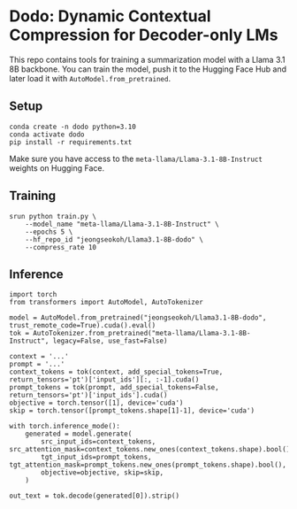 # Dodo: Dynamic Contextual Compression for Decoder-only LMs

This repo contains tools for training a summarization model with a Llama 3.1 8B backbone. You can train the model, push it to the Hugging Face Hub and later load it with `AutoModel.from_pretrained`.

## Setup
```
conda create -n dodo python=3.10
conda activate dodo
pip install -r requirements.txt
```

Make sure you have access to the `meta-llama/Llama-3.1-8B-Instruct` weights on Hugging Face.

## Training
```
srun python train.py \
    --model_name "meta-llama/Llama-3.1-8B-Instruct" \
    --epochs 5 \
    --hf_repo_id "jeongseokoh/Llama3.1-8B-dodo" \
    --compress_rate 10
```

## Inference
```
import torch
from transformers import AutoModel, AutoTokenizer

model = AutoModel.from_pretrained("jeongseokoh/Llama3.1-8B-dodo", trust_remote_code=True).cuda().eval()
tok = AutoTokenizer.from_pretrained("meta-llama/Llama-3.1-8B-Instruct", legacy=False, use_fast=False)

context = '...'
prompt = '...'
context_tokens = tok(context, add_special_tokens=True, return_tensors='pt')['input_ids'][:, :-1].cuda()
prompt_tokens = tok(prompt, add_special_tokens=False, return_tensors='pt')['input_ids'].cuda()
objective = torch.tensor([1], device='cuda')
skip = torch.tensor([prompt_tokens.shape[1]-1], device='cuda')

with torch.inference_mode():
    generated = model.generate(
        src_input_ids=context_tokens, src_attention_mask=context_tokens.new_ones(context_tokens.shape).bool(),
        tgt_input_ids=prompt_tokens, tgt_attention_mask=prompt_tokens.new_ones(prompt_tokens.shape).bool(),
        objective=objective, skip=skip,
    )

out_text = tok.decode(generated[0]).strip()
```
